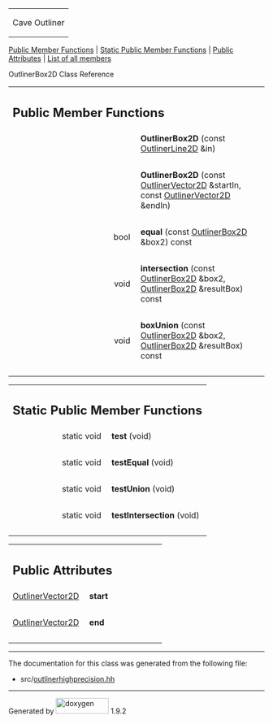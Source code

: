 <table data-cellspacing="0" data-cellpadding="0">
<colgroup>
<col style="width: 100%" />
</colgroup>
<tbody>
<tr class="odd" style="height: 56px;">
<td id="projectalign" style="padding-left: 0.5em"><div id="projectname">
Cave Outliner
</div></td>
</tr>
</tbody>
</table>

[Public Member Functions](#pub-methods) | [Static Public Member
Functions](#pub-static-methods) | [Public Attributes](#pub-attribs) |
[List of all members](class_outliner_box2_d-members.html)

OutlinerBox2D Class Reference

<table class="memberdecls">
<colgroup>
<col style="width: 50%" />
<col style="width: 50%" />
</colgroup>
<tbody>
<tr class="odd heading">
<td colspan="2"><h2 id="public-member-functions" class="groupheader"><span id="pub-methods"></span> Public Member Functions</h2></td>
</tr>
<tr class="even memitem:a77672a7d5994f41c4b8d4c56c06725f1">
<td style="text-align: right;" class="memItemLeft" data-valign="top"><span id="a77672a7d5994f41c4b8d4c56c06725f1"></span>  </td>
<td class="memItemRight" data-valign="bottom"><strong>OutlinerBox2D</strong> (const <a href="class_outliner_line2_d.html" class="el">OutlinerLine2D</a> &amp;in)</td>
</tr>
<tr class="odd separator:a77672a7d5994f41c4b8d4c56c06725f1">
<td colspan="2" class="memSeparator"> </td>
</tr>
<tr class="even memitem:acbb553458d1bae36f7a920d4bacd0a16">
<td style="text-align: right;" class="memItemLeft" data-valign="top"><span id="acbb553458d1bae36f7a920d4bacd0a16"></span>  </td>
<td class="memItemRight" data-valign="bottom"><strong>OutlinerBox2D</strong> (const <a href="class_outliner_vector2_d.html" class="el">OutlinerVector2D</a> &amp;startIn, const <a href="class_outliner_vector2_d.html" class="el">OutlinerVector2D</a> &amp;endIn)</td>
</tr>
<tr class="odd separator:acbb553458d1bae36f7a920d4bacd0a16">
<td colspan="2" class="memSeparator"> </td>
</tr>
<tr class="even memitem:ae7909e320812130d353ad424607e12a7">
<td style="text-align: right;" class="memItemLeft" data-valign="top"><span id="ae7909e320812130d353ad424607e12a7"></span> bool </td>
<td class="memItemRight" data-valign="bottom"><strong>equal</strong> (const <a href="class_outliner_box2_d.html" class="el">OutlinerBox2D</a> &amp;box2) const</td>
</tr>
<tr class="odd separator:ae7909e320812130d353ad424607e12a7">
<td colspan="2" class="memSeparator"> </td>
</tr>
<tr class="even memitem:a3a8e08ddb95dd75a40d0607c64d70d33">
<td style="text-align: right;" class="memItemLeft" data-valign="top"><span id="a3a8e08ddb95dd75a40d0607c64d70d33"></span> void </td>
<td class="memItemRight" data-valign="bottom"><strong>intersection</strong> (const <a href="class_outliner_box2_d.html" class="el">OutlinerBox2D</a> &amp;box2, <a href="class_outliner_box2_d.html" class="el">OutlinerBox2D</a> &amp;resultBox) const</td>
</tr>
<tr class="odd separator:a3a8e08ddb95dd75a40d0607c64d70d33">
<td colspan="2" class="memSeparator"> </td>
</tr>
<tr class="even memitem:aacd004948e4007f3f0d30370b63655bf">
<td style="text-align: right;" class="memItemLeft" data-valign="top"><span id="aacd004948e4007f3f0d30370b63655bf"></span> void </td>
<td class="memItemRight" data-valign="bottom"><strong>boxUnion</strong> (const <a href="class_outliner_box2_d.html" class="el">OutlinerBox2D</a> &amp;box2, <a href="class_outliner_box2_d.html" class="el">OutlinerBox2D</a> &amp;resultBox) const</td>
</tr>
<tr class="odd separator:aacd004948e4007f3f0d30370b63655bf">
<td colspan="2" class="memSeparator"> </td>
</tr>
</tbody>
</table>

<table class="memberdecls">
<colgroup>
<col style="width: 50%" />
<col style="width: 50%" />
</colgroup>
<tbody>
<tr class="odd heading">
<td colspan="2"><h2 id="static-public-member-functions" class="groupheader"><span id="pub-static-methods"></span> Static Public Member Functions</h2></td>
</tr>
<tr class="even memitem:ae30c2b3cc74f2dd6d577f3605593ef1f">
<td style="text-align: right;" class="memItemLeft" data-valign="top"><span id="ae30c2b3cc74f2dd6d577f3605593ef1f"></span> static void </td>
<td class="memItemRight" data-valign="bottom"><strong>test</strong> (void)</td>
</tr>
<tr class="odd separator:ae30c2b3cc74f2dd6d577f3605593ef1f">
<td colspan="2" class="memSeparator"> </td>
</tr>
<tr class="even memitem:ad1f12c29e2c3e2b9d8565eee83208e1b">
<td style="text-align: right;" class="memItemLeft" data-valign="top"><span id="ad1f12c29e2c3e2b9d8565eee83208e1b"></span> static void </td>
<td class="memItemRight" data-valign="bottom"><strong>testEqual</strong> (void)</td>
</tr>
<tr class="odd separator:ad1f12c29e2c3e2b9d8565eee83208e1b">
<td colspan="2" class="memSeparator"> </td>
</tr>
<tr class="even memitem:acf2f05b35039a0dc27b659dc5d68accb">
<td style="text-align: right;" class="memItemLeft" data-valign="top"><span id="acf2f05b35039a0dc27b659dc5d68accb"></span> static void </td>
<td class="memItemRight" data-valign="bottom"><strong>testUnion</strong> (void)</td>
</tr>
<tr class="odd separator:acf2f05b35039a0dc27b659dc5d68accb">
<td colspan="2" class="memSeparator"> </td>
</tr>
<tr class="even memitem:a600251fd14c2ac740891de465103b39e">
<td style="text-align: right;" class="memItemLeft" data-valign="top"><span id="a600251fd14c2ac740891de465103b39e"></span> static void </td>
<td class="memItemRight" data-valign="bottom"><strong>testIntersection</strong> (void)</td>
</tr>
<tr class="odd separator:a600251fd14c2ac740891de465103b39e">
<td colspan="2" class="memSeparator"> </td>
</tr>
</tbody>
</table>

<table class="memberdecls">
<colgroup>
<col style="width: 50%" />
<col style="width: 50%" />
</colgroup>
<tbody>
<tr class="odd heading">
<td colspan="2"><h2 id="public-attributes" class="groupheader"><span id="pub-attribs"></span> Public Attributes</h2></td>
</tr>
<tr class="even memitem:abee81ccc4fac6434dfd0b369375ff21c">
<td style="text-align: right;" class="memItemLeft" data-valign="top"><span id="abee81ccc4fac6434dfd0b369375ff21c"></span> <a href="class_outliner_vector2_d.html" class="el">OutlinerVector2D</a> </td>
<td class="memItemRight" data-valign="bottom"><strong>start</strong></td>
</tr>
<tr class="odd separator:abee81ccc4fac6434dfd0b369375ff21c">
<td colspan="2" class="memSeparator"> </td>
</tr>
<tr class="even memitem:a4152c9f6a809fa7f707d09251b0928eb">
<td style="text-align: right;" class="memItemLeft" data-valign="top"><span id="a4152c9f6a809fa7f707d09251b0928eb"></span> <a href="class_outliner_vector2_d.html" class="el">OutlinerVector2D</a> </td>
<td class="memItemRight" data-valign="bottom"><strong>end</strong></td>
</tr>
<tr class="odd separator:a4152c9f6a809fa7f707d09251b0928eb">
<td colspan="2" class="memSeparator"> </td>
</tr>
</tbody>
</table>

------------------------------------------------------------------------

The documentation for this class was generated from the following file:

-   src/<a href="outlinerhighprecision_8hh_source.html" class="el">outlinerhighprecision.hh</a>

------------------------------------------------------------------------

<span class="small">Generated
by [<img src="doxygen.svg" class="footer" width="104" height="31" alt="doxygen" />](https://www.doxygen.org/index.html)
1.9.2</span>
